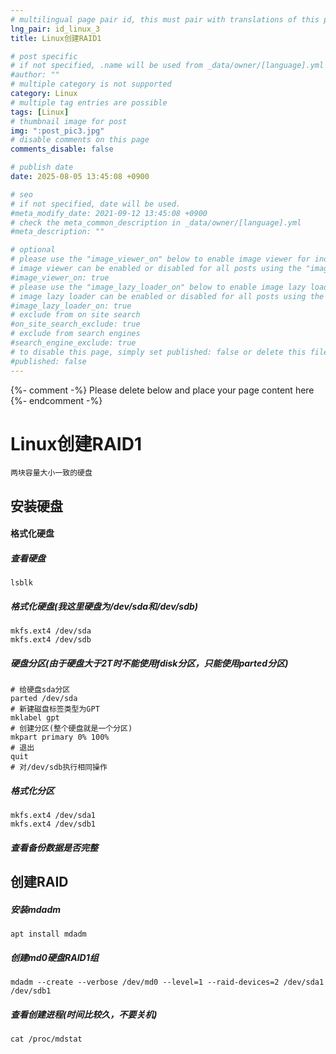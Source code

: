 ```yaml
---
# multilingual page pair id, this must pair with translations of this page. (This name must be unique)
lng_pair: id_linux_3
title: Linux创建RAID1

# post specific
# if not specified, .name will be used from _data/owner/[language].yml
#author: ""
# multiple category is not supported
category: Linux
# multiple tag entries are possible
tags: [Linux]
# thumbnail image for post
img: ":post_pic3.jpg"
# disable comments on this page
comments_disable: false

# publish date
date: 2025-08-05 13:45:08 +0900

# seo
# if not specified, date will be used.
#meta_modify_date: 2021-09-12 13:45:08 +0900
# check the meta_common_description in _data/owner/[language].yml
#meta_description: ""

# optional
# please use the "image_viewer_on" below to enable image viewer for individual pages or posts (_posts/ or [language]/_posts folders).
# image viewer can be enabled or disabled for all posts using the "image_viewer_posts: true" setting in _data/conf/main.yml.
#image_viewer_on: true
# please use the "image_lazy_loader_on" below to enable image lazy loader for individual pages or posts (_posts/ or [language]/_posts folders).
# image lazy loader can be enabled or disabled for all posts using the "image_lazy_loader_posts: true" setting in _data/conf/main.yml.
#image_lazy_loader_on: true
# exclude from on site search
#on_site_search_exclude: true
# exclude from search engines
#search_engine_exclude: true
# to disable this page, simply set published: false or delete this file
#published: false
---
```


{%- comment -%} Please delete below and place your page content here {%- endcomment -%}

# Linux创建RAID1
    两块容量大小一致的硬盘
## 安装硬盘
#### 格式化硬盘
##### 查看硬盘
    lsblk
##### 格式化硬盘(我这里硬盘为/dev/sda和/dev/sdb)
    mkfs.ext4 /dev/sda
    mkfs.ext4 /dev/sdb
##### 硬盘分区(由于硬盘大于2T时不能使用fdisk分区，只能使用parted分区)
    # 给硬盘sda分区
    parted /dev/sda
    # 新建磁盘标签类型为GPT
    mklabel gpt
    # 创建分区(整个硬盘就是一个分区)
    mkpart primary 0% 100%
    # 退出
    quit
    # 对/dev/sdb执行相同操作
##### 格式化分区
    mkfs.ext4 /dev/sda1
    mkfs.ext4 /dev/sdb1
##### 查看备份数据是否完整

## 创建RAID
##### 安装mdadm
    apt install mdadm
##### 创建md0硬盘RAID1组
    mdadm --create --verbose /dev/md0 --level=1 --raid-devices=2 /dev/sda1 /dev/sdb1 
##### 查看创建进程(时间比较久，不要关机)
    cat /proc/mdstat


    
     

